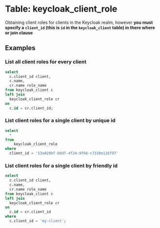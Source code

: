 # Table: keycloak_client_role

Obtaining client roles for clients in the Keycloak realm, however **you must specify a `client_id` (this is `id` in the `keycloak_client` table) in there where or join clause**

## Examples

### List all client roles for every client

```sql
select
  c.client_id client,
  c.name,
  cr.name role_name
from keycloak_client c
left join
  keycloak_client_role cr
on
  c.id = cr.client_id;
```

### List client roles for a single client by unique id

```sql
select 
  *
from
    keycloak_client_role
where
  client_id = '53a020bf-8ddf-4f24-9f66-c7310e116f97'
```

### List client roles for a single client by friendly id

```sql
select
  c.client_id client,
  c.name,
  cr.name role_name
from keycloak_client c
left join
  keycloak_client_role cr
on
  c.id = cr.client_id
where
  c.client_id = 'my-client';
```

